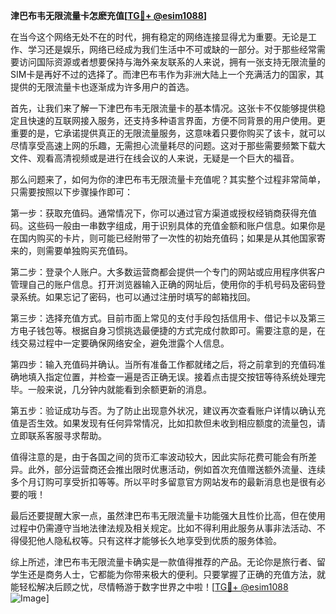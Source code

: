 **津巴布韦无限流量卡怎麽充值[[TG💪+ @esim1088](https://t.me/s/esim1088)]**

在当今这个网络无处不在的时代，拥有稳定的网络连接显得尤为重要。无论是工作、学习还是娱乐，网络已经成为我们生活中不可或缺的一部分。对于那些经常需要访问国际资源或者想要保持与海外亲友联系的人来说，拥有一张支持无限流量的SIM卡是再好不过的选择了。而津巴布韦作为非洲大陆上一个充满活力的国家，其提供的无限流量卡也逐渐成为许多用户的首选。

首先，让我们来了解一下津巴布韦无限流量卡的基本情况。这张卡不仅能够提供稳定且快速的互联网接入服务，还支持多种语言界面，方便不同背景的用户使用。更重要的是，它承诺提供真正的无限流量服务，这意味着只要你购买了该卡，就可以尽情享受高速上网的乐趣，无需担心流量耗尽的问题。这对于那些需要频繁下载大文件、观看高清视频或是进行在线会议的人来说，无疑是一个巨大的福音。

那么问题来了，如何为你的津巴布韦无限流量卡充值呢？其实整个过程非常简单，只需要按照以下步骤操作即可：

第一步：获取充值码。通常情况下，你可以通过官方渠道或授权经销商获得充值码。这些码一般由一串数字组成，用于识别具体的充值金额和账户信息。如果你是在国内购买的卡片，则可能已经附带了一次性的初始充值码；如果是从其他国家寄来的，则需要单独购买充值码。

第二步：登录个人账户。大多数运营商都会提供一个专门的网站或应用程序供客户管理自己的账户信息。打开浏览器输入正确的网址后，使用你的手机号码及密码登录系统。如果忘记了密码，也可以通过注册时填写的邮箱找回。

第三步：选择充值方式。目前市面上常见的支付手段包括信用卡、借记卡以及第三方电子钱包等。根据自身习惯挑选最便捷的方式完成付款即可。需要注意的是，在线交易过程中一定要确保网络安全，避免泄露个人信息。

第四步：输入充值码并确认。当所有准备工作都就绪之后，将之前拿到的充值码准确地填入指定位置，并检查一遍是否正确无误。接着点击提交按钮等待系统处理完毕。一般来说，几分钟内就能看到余额更新的消息。

第五步：验证成功与否。为了防止出现意外状况，建议再次查看账户详情以确认充值是否生效。如果发现有任何异常情况，比如扣款但未收到相应额度的流量包，请立即联系客服寻求帮助。

值得注意的是，由于各国之间的货币汇率波动较大，因此实际花费可能会有所差异。此外，部分运营商还会推出限时优惠活动，例如首次充值赠送额外流量、连续多个月订购可享受折扣等等。所以平时多留意官方网站发布的最新消息也是很有必要的哦！

最后还要提醒大家一点，虽然津巴布韦无限流量卡功能强大且性价比高，但在使用过程中仍需遵守当地法律法规及相关规定。比如不得利用此服务从事非法活动、不得侵犯他人隐私权等。只有这样才能够长久地享受到优质的服务体验。

综上所述，津巴布韦无限流量卡确实是一款值得推荐的产品。无论你是旅行者、留学生还是商务人士，它都能为你带来极大的便利。只要掌握了正确的充值方法，就能轻松解决后顾之忧，尽情畅游于数字世界之中啦！[[TG💪+ @esim1088](https://t.me/s/esim1088) ![Image](https://i.postimg.cc/4NQfJmqS/Snipaste-2025-05-13-00-14-12.png)]